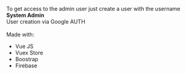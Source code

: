 To get access to the admin user just create a user with the username <b> System Admin </b> <br>
User creation via Google AUTH
<br><br>
Made with:
<ul>
  <li>Vue JS</li>
  <li>Vuex Store </li>
  <li>Boostrap </li>
  <li>Firebase</li>
 </ul>
